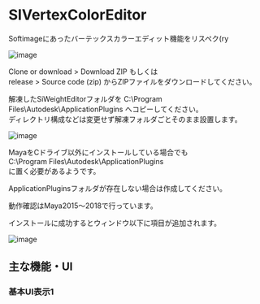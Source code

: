 # SIVertexColorEditor
Softimageにあったバーテックスカラーエディット機能をリスペク(ry

![image](https://user-images.githubusercontent.com/28256498/42760899-e4e0ed9c-8946-11e8-81cf-5e47f29bdaba.png)

Clone or download > Download ZIP もしくは  
release > Source code (zip) からZIPファイルをダウンロードしてください。  

解凍したSiWeightEditorフォルダを C:\Program Files\Autodesk\ApplicationPlugins へコピーしてください。  
ディレクトリ構成などは変更せず解凍フォルダごとそのまま設置します。  

![image](https://user-images.githubusercontent.com/28256498/42760977-237f2758-8947-11e8-9338-6462028ed5a9.png)

MayaをCドライブ以外にインストールしている場合でも  
C:\Program Files\Autodesk\ApplicationPlugins  
に置く必要があるようです。  

ApplicationPluginsフォルダが存在しない場合は作成してください。  

動作確認はMaya2015～2018で行っています。  

インストールに成功するとウィンドウ以下に項目が追加されます。  

![image](https://user-images.githubusercontent.com/28256498/42761037-4bf12fb0-8947-11e8-9dbc-05aa10db0dce.png)

## 主な機能・UI

### 基本UI表示1
